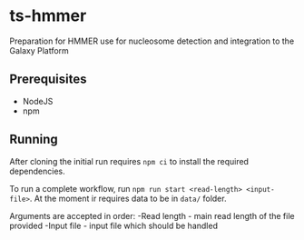 # ts-hmmer

Preparation for HMMER use for nucleosome detection and integration to the Galaxy Platform

## Prerequisites

  - NodeJS
  - npm
  
## Running

After cloning the initial run requires `npm ci` to install the required dependencies.

To run a complete workflow, run `npm run start <read-length> <input-file>`.
At the moment ir requires data to be in `data/` folder.

Arguments are accepted in order:
  -Read length - main read length of the file provided
  -Input file - input file which should be handled

